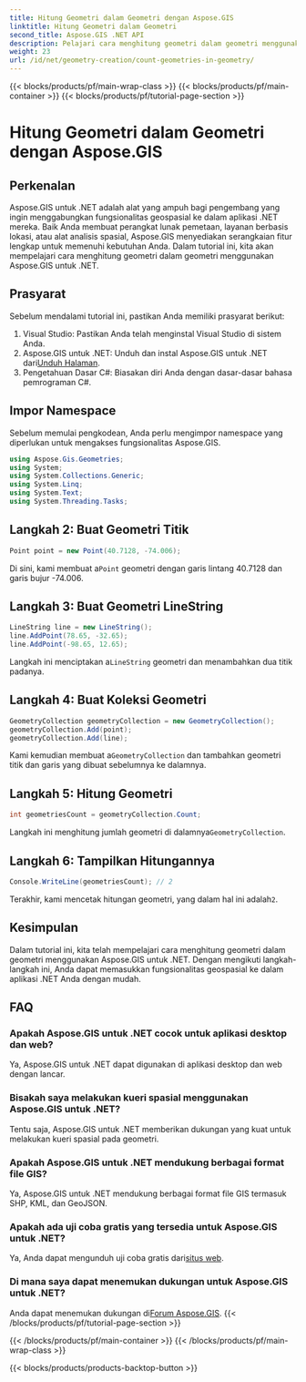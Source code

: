 ```yaml
---
title: Hitung Geometri dalam Geometri dengan Aspose.GIS
linktitle: Hitung Geometri dalam Geometri
second_title: Aspose.GIS .NET API
description: Pelajari cara menghitung geometri dalam geometri menggunakan Aspose.GIS untuk .NET. Tutorial langkah demi langkah dengan contoh kode untuk pengembang.
weight: 23
url: /id/net/geometry-creation/count-geometries-in-geometry/
---
```


{{< blocks/products/pf/main-wrap-class >}}
{{< blocks/products/pf/main-container >}}
{{< blocks/products/pf/tutorial-page-section >}}

# Hitung Geometri dalam Geometri dengan Aspose.GIS

## Perkenalan
Aspose.GIS untuk .NET adalah alat yang ampuh bagi pengembang yang ingin menggabungkan fungsionalitas geospasial ke dalam aplikasi .NET mereka. Baik Anda membuat perangkat lunak pemetaan, layanan berbasis lokasi, atau alat analisis spasial, Aspose.GIS menyediakan serangkaian fitur lengkap untuk memenuhi kebutuhan Anda. Dalam tutorial ini, kita akan mempelajari cara menghitung geometri dalam geometri menggunakan Aspose.GIS untuk .NET.
## Prasyarat
Sebelum mendalami tutorial ini, pastikan Anda memiliki prasyarat berikut:
1. Visual Studio: Pastikan Anda telah menginstal Visual Studio di sistem Anda.
2. Aspose.GIS untuk .NET: Unduh dan instal Aspose.GIS untuk .NET dari[Unduh Halaman](https://releases.aspose.com/gis/net/).
3. Pengetahuan Dasar C#: Biasakan diri Anda dengan dasar-dasar bahasa pemrograman C#.

## Impor Namespace
Sebelum memulai pengkodean, Anda perlu mengimpor namespace yang diperlukan untuk mengakses fungsionalitas Aspose.GIS.

```csharp
using Aspose.Gis.Geometries;
using System;
using System.Collections.Generic;
using System.Linq;
using System.Text;
using System.Threading.Tasks;
```

## Langkah 2: Buat Geometri Titik
```csharp
Point point = new Point(40.7128, -74.006);
```
 Di sini, kami membuat a`Point` geometri dengan garis lintang 40.7128 dan garis bujur -74.006.
## Langkah 3: Buat Geometri LineString
```csharp
LineString line = new LineString();
line.AddPoint(78.65, -32.65);
line.AddPoint(-98.65, 12.65);
```
 Langkah ini menciptakan a`LineString` geometri dan menambahkan dua titik padanya.
## Langkah 4: Buat Koleksi Geometri
```csharp
GeometryCollection geometryCollection = new GeometryCollection();
geometryCollection.Add(point);
geometryCollection.Add(line);
```
 Kami kemudian membuat a`GeometryCollection` dan tambahkan geometri titik dan garis yang dibuat sebelumnya ke dalamnya.
## Langkah 5: Hitung Geometri
```csharp
int geometriesCount = geometryCollection.Count;
```
 Langkah ini menghitung jumlah geometri di dalamnya`GeometryCollection`.
## Langkah 6: Tampilkan Hitungannya
```csharp
Console.WriteLine(geometriesCount); // 2
```
 Terakhir, kami mencetak hitungan geometri, yang dalam hal ini adalah`2`.

## Kesimpulan
Dalam tutorial ini, kita telah mempelajari cara menghitung geometri dalam geometri menggunakan Aspose.GIS untuk .NET. Dengan mengikuti langkah-langkah ini, Anda dapat memasukkan fungsionalitas geospasial ke dalam aplikasi .NET Anda dengan mudah.
## FAQ
### Apakah Aspose.GIS untuk .NET cocok untuk aplikasi desktop dan web?
Ya, Aspose.GIS untuk .NET dapat digunakan di aplikasi desktop dan web dengan lancar.
### Bisakah saya melakukan kueri spasial menggunakan Aspose.GIS untuk .NET?
Tentu saja, Aspose.GIS untuk .NET memberikan dukungan yang kuat untuk melakukan kueri spasial pada geometri.
### Apakah Aspose.GIS untuk .NET mendukung berbagai format file GIS?
Ya, Aspose.GIS untuk .NET mendukung berbagai format file GIS termasuk SHP, KML, dan GeoJSON.
### Apakah ada uji coba gratis yang tersedia untuk Aspose.GIS untuk .NET?
 Ya, Anda dapat mengunduh uji coba gratis dari[situs web](https://releases.aspose.com/).
### Di mana saya dapat menemukan dukungan untuk Aspose.GIS untuk .NET?
 Anda dapat menemukan dukungan di[Forum Aspose.GIS](https://forum.aspose.com/c/gis/33).
{{< /blocks/products/pf/tutorial-page-section >}}

{{< /blocks/products/pf/main-container >}}
{{< /blocks/products/pf/main-wrap-class >}}

{{< blocks/products/products-backtop-button >}}
